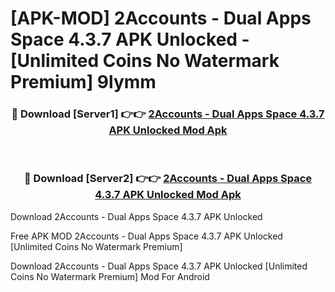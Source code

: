 # [APK-MOD] 2Accounts - Dual Apps Space 4.3.7 APK Unlocked - [Unlimited Coins No Watermark Premium] 9lymm



<div align="center">
<h3>🔴 Download [Server1] 👉👉 <a href="https://momento.my/?title=2Accounts_-_Dual_Apps_Space_4.3.7_APK_Unlocked">2Accounts - Dual Apps Space 4.3.7 APK Unlocked Mod Apk</a></h3><br>

<h3>🔴 Download [Server2] 👉👉 <a href="https://momento.my/?title=2Accounts_-_Dual_Apps_Space_4.3.7_APK_Unlocked">2Accounts - Dual Apps Space 4.3.7 APK Unlocked Mod Apk</a></h3>
</div>



Download 2Accounts - Dual Apps Space 4.3.7 APK Unlocked 

Free APK MOD 2Accounts - Dual Apps Space 4.3.7 APK Unlocked [Unlimited Coins No Watermark Premium]

Download 2Accounts - Dual Apps Space 4.3.7 APK Unlocked [Unlimited Coins No Watermark Premium] Mod For Android
